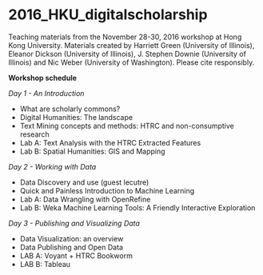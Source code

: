 # 2016_HKU_digitalscholarship

Teaching materials from the November 28-30, 2016 workshop at Hong Kong University. Materials created by Harriett Green (University of Illinois), Eleanor Dickson (University of Illinois), J. Stephen Downie (University of Illinois) and Nic Weber (University of Washington). Please cite responsibly. 


**Workshop schedule**

*Day 1 - An Introduction*
* What are scholarly commons?
* Digital Humanities: The landscape
* Text Mining concepts and methods: HTRC and non-consumptive research
* Lab A:  Text Analysis with the HTRC Extracted Features
* Lab B: Spatial Humanities: GIS and Mapping

*Day 2 -  Working with Data* 
* Data Discovery and use (guest lecutre)
* Quick and Painless Introduction to Machine Learning
* Lab A: Data Wrangling with OpenRefine
* Lab B: Weka Machine Learning Tools: A Friendly Interactive Exploration

*Day 3 - Publishing and Visualizing Data*
* Data Visualization: an overview
* Data Publishing and Open Data
* LAB A: Voyant + HTRC Bookworm
* LAB B: Tableau
